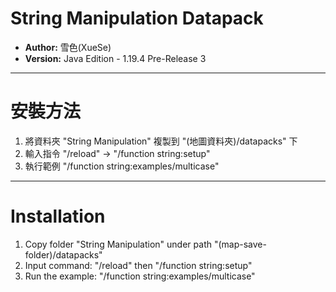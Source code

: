 # String Manipulation Datapack

- **Author:** 雪色(XueSe)
- **Version:** Java Edition - 1.19.4 Pre-Release 3

---

# 安裝方法

1. 將資料夾 "String Manipulation" 複製到 "(地圖資料夾)/datapacks" 下
2. 輸入指令 "/reload" -> "/function string:setup"
3. 執行範例 "/function string:examples/multicase"

---

# Installation

1. Copy folder "String Manipulation" under path "(map-save-folder)/datapacks"
2. Input command: "/reload" then "/function string:setup"
3. Run the example: "/function string:examples/multicase"
